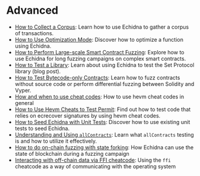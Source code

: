 # Advanced

- [How to Collect a Corpus](./collecting-a-corpus.md): Learn how to use Echidna to gather a corpus of transactions.
- [How to Use Optimization Mode](./optimization_mode.md): Discover how to optimize a function using Echidna.
- [How to Perform Large-scale Smart Contract Fuzzing](./smart-contract-fuzzing-at-scale.md): Explore how to use Echidna for long fuzzing campaigns on complex smart contracts.
- [How to Test a Library](https://blog.trailofbits.com/2020/08/17/using-echidna-to-test-a-smart-contract-library/): Learn about using Echidna to test the Set Protocol library (blog post).
- [How to Test Bytecode-only Contracts](./testing-bytecode.md): Learn how to fuzz contracts without source code or perform differential fuzzing between Solidity and Vyper.
- [How and when to use cheat codes](./on-using-cheat-codes.md): How to use hevm cheat codes in general
- [How to Use Hevm Cheats to Test Permit](./hevm-cheats-to-test-permit.md): Find out how to test code that relies on ecrecover signatures by using hevm cheat codes.
- [How to Seed Echidna with Unit Tests](./end-to-end-testing.md): Discover how to use existing unit tests to seed Echidna.
- [Understanding and Using `allContracts`](./using-all-contracts.md): Learn what `allContracts` testing is and how to utilize it effectively.
- [How to do on-chain fuzzing with state forking](./state-network-forking.md): How Echidna can use the state of blockchain during a fuzzing campaign
- [Interacting with off-chain data via FFI cheatcode](./interacting-with-offchain-data-via-ffi.md): Using the `ffi` cheatcode as a way of communicating with the operating system
